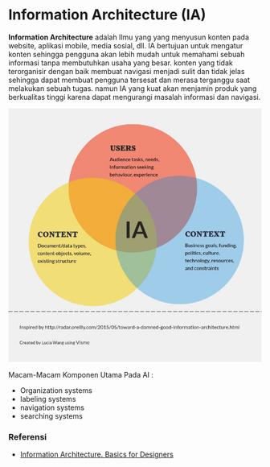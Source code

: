 # Information Architecture (IA)

**Information Architecture** adalah Ilmu yang yang menyusun konten pada website, aplikasi mobile, media sosial, dll. IA bertujuan untuk mengatur konten sehingga pengguna akan lebih mudah untuk memahami sebuah informasi tanpa membutuhkan usaha yang besar. konten yang tidak terorganisir dengan baik membuat navigasi menjadi sulit dan tidak jelas sehingga dapat membuat pengguna tersesat dan merasa terganggu saat melakukan sebuah tugas. namun IA yang kuat akan menjamin produk yang berkualitas tinggi karena dapat mengurangi masalah informasi dan navigasi.

![Information Architecture](IA.jpeg)

Macam-Macam Komponen Utama Pada AI :

- Organization systems
- labeling systems
- navigation systems
- searching systems

### Referensi 
- [Information Architecture. Basics for Designers](https://uxplanet.org/information-architecture-basics-for-designers-b5d43df62e20)